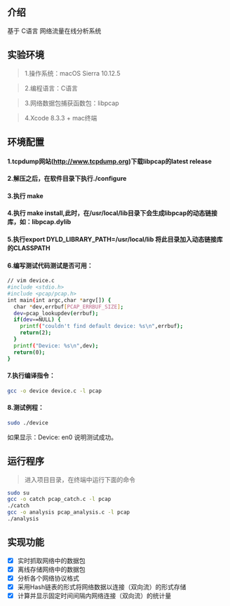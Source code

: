 ﻿## 介绍

基于 C语言 网络流量在线分析系统

## 实验环境

> 1.操作系统：macOS Sierra 10.12.5

> 2.编程语言：C语言

> 3.网络数据包捕获函数包：libpcap

> 4.Xcode 8.3.3 + mac终端 

## 环境配置

#### 1.tcpdump网站(http://www.tcpdump.org)下载libpcap的latest release

#### 2.解压之后，在软件目录下执行./configure 

#### 3.执行 make

#### 4.执行 make install,此时，在/usr/local/lib目录下会生成libpcap的动态链接库，如：libpcap.dylib

#### 5.执行export DYLD_LIBRARY_PATH=/usr/local/lib 将此目录加入动态链接库的CLASSPATH
#### 6.编写测试代码测试是否可用：
```bash
// vim device.c
#include <stdio.h>
#include <pcap/pcap.h>
int main(int argc,char *argv[]) {
  char *dev,errbuf[PCAP_ERRBUF_SIZE];
  dev=pcap_lookupdev(errbuf);
  if(dev==NULL) {
    printf("couldn't find default device: %s\n",errbuf);
    return(2);
  }
  printf("Device: %s\n",dev);
  return(0);
}
```

#### 7.执行编译指令：
```bash
gcc -o device device.c -l pcap
```

#### 8.测试例程：
```bash
sudo ./device
``` 
如果显示：Device: en0
说明测试成功。

## 运行程序

> 进入项目目录，在终端中运行下面的命令

```bash
sudo su
gcc -o catch pcap_catch.c -l pcap
./catch
gcc -o analysis pcap_analysis.c -l pcap
./analysis
```


## 实现功能
- [x] 实时抓取网络中的数据包
- [x] 离线存储网络中的数据包
- [x] 分析各个网络协议格式
- [x] 采用Hash链表的形式将网络数据以连接（双向流）的形式存储
- [x] 计算并显示固定时间间隔内网络连接（双向流）的统计量